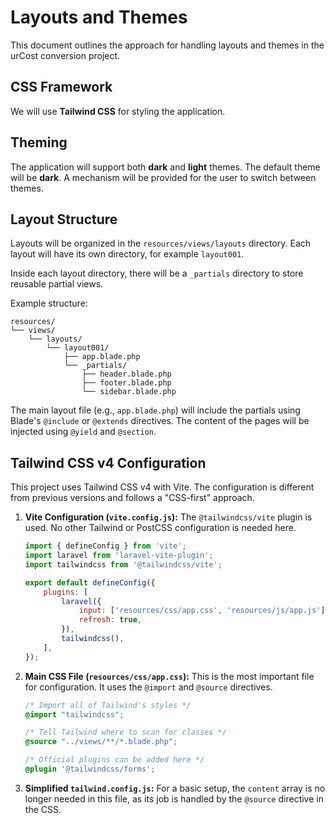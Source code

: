 # Layouts and Themes

This document outlines the approach for handling layouts and themes in the urCost conversion project.

## CSS Framework

We will use **Tailwind CSS** for styling the application.

## Theming

The application will support both **dark** and **light** themes. The default theme will be **dark**. A mechanism will be provided for the user to switch between themes.

## Layout Structure

Layouts will be organized in the `resources/views/layouts` directory. Each layout will have its own directory, for example `layout001`.

Inside each layout directory, there will be a `_partials` directory to store reusable partial views.

Example structure:

```
resources/
└── views/
    └── layouts/
        └── layout001/
            ├── app.blade.php
            └── _partials/
                ├── header.blade.php
                ├── footer.blade.php
                └── sidebar.blade.php
```

The main layout file (e.g., `app.blade.php`) will include the partials using Blade's `@include` or `@extends` directives. The content of the pages will be injected using `@yield` and `@section`.

## Tailwind CSS v4 Configuration

This project uses Tailwind CSS v4 with Vite. The configuration is different from previous versions and follows a "CSS-first" approach.

1.  **Vite Configuration (`vite.config.js`):**
    The `@tailwindcss/vite` plugin is used. No other Tailwind or PostCSS configuration is needed here.

    ```javascript
    import { defineConfig } from 'vite';
    import laravel from 'laravel-vite-plugin';
    import tailwindcss from '@tailwindcss/vite';

    export default defineConfig({
        plugins: [
            laravel({
                input: ['resources/css/app.css', 'resources/js/app.js'],
                refresh: true,
            }),
            tailwindcss(),
        ],
    });
    ```

2.  **Main CSS File (`resources/css/app.css`):**
    This is the most important file for configuration. It uses the `@import` and `@source` directives.

    ```css
    /* Import all of Tailwind's styles */
    @import "tailwindcss";

    /* Tell Tailwind where to scan for classes */
    @source "../views/**/*.blade.php";

    /* Official plugins can be added here */
    @plugin '@tailwindcss/forms';
    ```

3.  **Simplified `tailwind.config.js`:**
    For a basic setup, the `content` array is no longer needed in this file, as its job is handled by the `@source` directive in the CSS.

